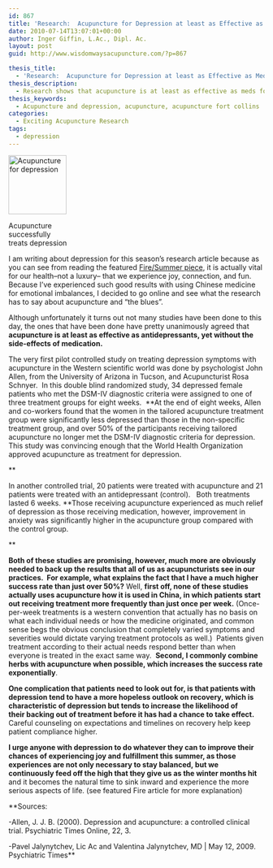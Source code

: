 ```yaml
---
id: 867
title: 'Research:  Acupuncture for Depression at least as Effective as Medication'
date: 2010-07-14T13:07:01+00:00
author: Inger Giffin, L.Ac., Dipl. Ac.
layout: post
guid: http://www.wisdomwaysacupuncture.com/?p=867

thesis_title:
  - 'Research:  Acupuncture for Depression at least as Effective as Medication'
thesis_description:
  - Research shows that acupuncture is at least as effective as meds for depression. For me, when combined with herbs it offers exceptional response.
thesis_keywords:
  - Acupuncture and depression, acupuncture, acupuncture fort collins
categories:
  - Exciting Acupuncture Research
tags:
  - depression
---
```

<div id="attachment_930" style="width: 124px" class="wp-caption alignright">
  <a href="http://www.wisdomwaysacupuncture.com/wp-content/uploads/2010/07/Acupuncture-for-depression.jpg"><img class="size-full wp-image-930" title="Acupuncture for depression" src="http://www.wisdomwaysacupuncture.com/wp-content/uploads/2010/07/Acupuncture-for-depression.jpg" alt="Acupuncture for depression" width="114" height="116" /></a>
  
  <p class="wp-caption-text">
    Acupuncture successfully treats depression
  </p>
</div>

I am writing about depression for this season&#8217;s research article because as you can see from reading the featured [Fire/Summer piece](http://www.wisdomwaysacupuncture.com/2017/05/22/summer-is-here-time-to-nurture-your-heart-fire/), it is actually vital for our health&#8211;not a luxury&#8211; that we experience joy, connection, and fun.  Because I&#8217;ve experienced such good results with using Chinese medicine for emotional imbalances, I decided to go online and see what the research has to say about acupuncture and &#8220;the blues&#8221;.

Although unfortunately it turns out not many studies have been done to this day, the ones that have been done have pretty unanimously agreed that **acupuncture is at least as effective as antidepressants, yet without the side-effects of medication.**

The very first pilot controlled study on treating depression symptoms with acupuncture in the Western scientific world was done by psychologist John Allen, from the University of Arizona in Tucson, and Acupuncturist Rosa Schnyer.  In this double blind randomized study, 34 depressed female patients who met the DSM-IV diagnostic criteria were assigned to one of three treatment groups for eight weeks.  **At the end of eight weeks, Allen and co-workers found that the women in the tailored acupuncture treatment group were significantly less depressed than those in the non-specific treatment group, and over 50% of the participants receiving tailored acupuncture no longer met the DSM-IV diagnostic criteria for depression.  This study was convincing enough that the World Health Organization approved acupuncture as treatment for depression.
  
** 
  
In another controlled trial, 20 patients were treated with acupuncture and 21 patients were treated with an antidepressant (control).   Both treatments lasted 6 weeks. **Those receiving acupuncture experienced as much relief of depression as those receiving medication, however, improvement in anxiety was significantly higher in the acupuncture group compared with the control group.
  
** 
  
**Both of these studies are promising, however, much more are obviously needed to back up the results that all of us as acupuncturists see in our practices.  For example, what explains the fact that I have a much higher success rate than just over 50%?** Well, **first off, none of these studies actually uses acupuncture how it is used in China, in which patients start out receiving treatment more frequently than just once per week.** (Once-per-week treatments is a western convention that actually has no basis on what each individual needs or how the medicine originated, and common sense begs the obvious conclusion that completely varied symptoms and severities would dictate varying treatment protocols as well.)  Patients given treatment according to their actual needs respond better than when everyone is treated in the exact same way.  **Second, I commonly combine herbs with acupuncture when possible, which increases the success rate exponentially**.

**One complication that patients need to look out for, is that patients with depression tend to have a more hopeless outlook on recovery, which is characteristic of depression but tends to increase the likelihood of their backing out of treatment before it has had a chance to take effect.** Careful counseling on expectations and timelines on recovery help keep patient compliance higher.
  
**I urge anyone with depression to do whatever they can to improve their chances of experiencing joy and fulfillment this summer, as those experiences are not only necessary to stay balanced, but we continuously feed off the high that they give us as the winter months hit** and it becomes the natural time to sink inward and experience the more serious aspects of life. (see featured Fire article for more explanation)

**Sources:
  
-Allen, J. J. B. (2000). Depression and acupuncture: a controlled clinical trial. Psychiatric Times Online, 22, 3.
  
-Pavel Jalynytchev, Lic Ac and Valentina Jalynytchev, MD | May 12, 2009. Psychiatric Times**